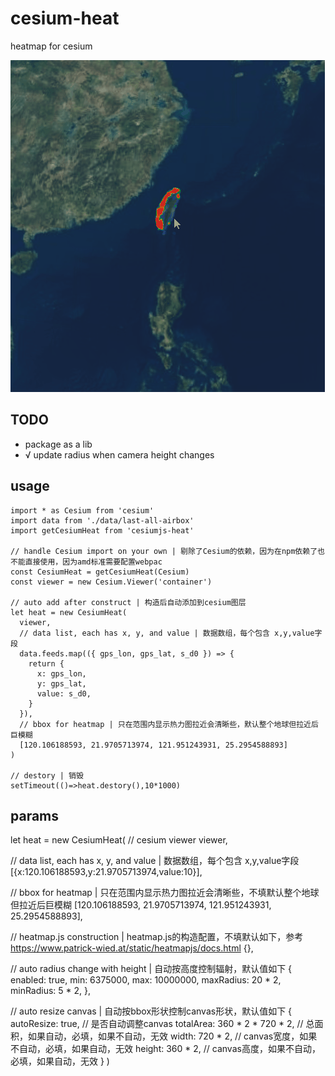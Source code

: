 # cesium-heat

heatmap for cesium

![screenshot](./screenshot.gif)

## TODO

- package as a lib
- √ update radius when camera height changes

## usage

```
import * as Cesium from 'cesium'
import data from './data/last-all-airbox'
import getCesiumHeat from 'cesiumjs-heat'

// handle Cesium import on your own | 剔除了Cesium的依赖，因为在npm依赖了也不能直接使用，因为amd标准需要配置webpac 
const CesiumHeat = getCesiumHeat(Cesium)
const viewer = new Cesium.Viewer('container')

// auto add after construct | 构造后自动添加到cesium图层
let heat = new CesiumHeat(
  viewer, 
  // data list, each has x, y, and value | 数据数组，每个包含 x,y,value字段
  data.feeds.map(({ gps_lon, gps_lat, s_d0 }) => {
    return {
      x: gps_lon,
      y: gps_lat,
      value: s_d0,
    }
  }),
  // bbox for heatmap | 只在范围内显示热力图拉近会清晰些，默认整个地球但拉近后巨模糊
  [120.106188593, 21.9705713974, 121.951243931, 25.2954588893]
)

// destory | 销毁
setTimeout(()=>heat.destory(),10*1000)

```

## params

let heat = new CesiumHeat(
  // cesium viewer
  viewer, 

  // data list, each has x, y, and value | 数据数组，每个包含 x,y,value字段
  [{x:120.106188593,y:21.9705713974,value:10}],

  // bbox for heatmap | 只在范围内显示热力图拉近会清晰些，不填默认整个地球但拉近后巨模糊
  [120.106188593, 21.9705713974, 121.951243931, 25.2954588893],

  // heatmap.js construction | heatmap.js的构造配置，不填默认如下，参考 https://www.patrick-wied.at/static/heatmapjs/docs.html
  {},

  // auto radius change with height | 自动按高度控制辐射，默认值如下
  {
    enabled: true,
    min: 6375000,
    max: 10000000,
    maxRadius: 20 * 2,
    minRadius: 5 * 2,
  },

  // auto resize canvas | 自动按bbox形状控制canvas形状，默认值如下
  {  
    autoResize: true,   // 是否自动调整canvas
    totalArea: 360 * 2 * 720 * 2,  // 总面积，如果自动，必填，如果不自动，无效
    width: 720 * 2, // canvas宽度，如果不自动，必填，如果自动，无效
    height: 360 * 2, // canvas高度，如果不自动，必填，如果自动，无效
  }
)

